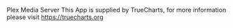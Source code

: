 Plex Media Server
This App is supplied by TrueCharts, for more information please visit https://truecharts.org
